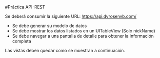 
#Práctica API-REST

Se deberá consumir la siguiente URL:
https://api.dvrosenvb.com/

- Se debe generar su modelo de datos
- Se debe mostrar los datos listados en un UITableView (Solo nickName)
- Se debe navegar a una pantalla de detalle para obtener la información completa 


Las vistas deben quedar como se muestran a continuación.
